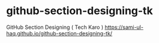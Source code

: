 # github-section-designing-tk
GitHub Section Designing ( Tech Karo ) 
https://sami-ul-haq.github.io/github-section-designing-tk/
